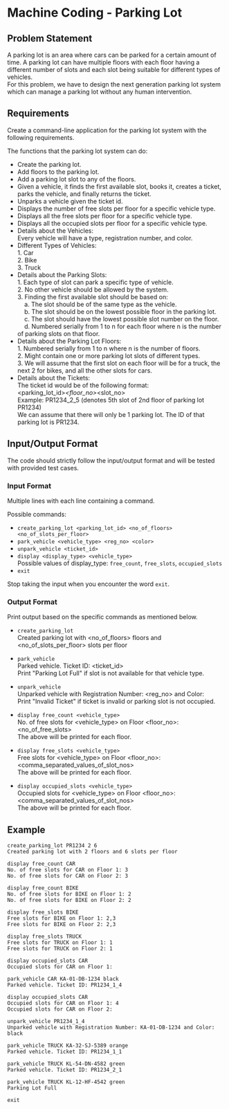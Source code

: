 # Machine Coding - Parking Lot

## Problem Statement
A parking lot is an area where cars can be parked for a certain amount of time. A parking lot can have multiple floors with each floor having a different number of slots and each slot being suitable for different types of vehicles.<br>
For this problem, we have to design the next generation parking lot system which can manage a parking lot without any human intervention.

## Requirements
Create a command-line application for the parking lot system with the following requirements.

The functions that the parking lot system can do:
- Create the parking lot.
- Add floors to the parking lot.
- Add a parking lot slot to any of the floors.
- Given a vehicle, it finds the first available slot, books it, creates a ticket, parks the vehicle, and finally returns the ticket.
- Unparks a vehicle given the ticket id.
- Displays the number of free slots per floor for a specific vehicle type.
- Displays all the free slots per floor for a specific vehicle type.
- Displays all the occupied slots per floor for a specific vehicle type.
- Details about the Vehicles: <br>
Every vehicle will have a type, registration number, and color.
- Different Types of Vehicles: <br>
  1\. Car <br>
  2\. Bike <br>
  3\. Truck <br>
- Details about the Parking Slots: <br>
  1\. Each type of slot can park a specific type of vehicle. <br>
  2\. No other vehicle should be allowed by the system. <br>
  3\. Finding the first available slot should be based on: <br>
     &nbsp;&nbsp;&nbsp;
     a\. The slot should be of the same type as the vehicle. <br>
     &nbsp;&nbsp;&nbsp; 
     b\. The slot should be on the lowest possible floor in the parking lot. <br>
     &nbsp;&nbsp;&nbsp;
     c\. The slot should have the lowest possible slot number on the floor. <br>
     &nbsp;&nbsp;&nbsp;
     d\. Numbered serially from 1 to n for each floor where n is the number of parking slots on that floor. <br>
- Details about the Parking Lot Floors: <br>
  1\. Numbered serially from 1 to n where n is the number of floors. <br>
  2\. Might contain one or more parking lot slots of different types. <br>
  3\. We will assume that the first slot on each floor will be for a truck, the next 2 for bikes, and all the other slots for cars. <br>
- Details about the Tickets: <br>
The ticket id would be of the following format: <br>
<parking_lot_id>_<floor_no>_<slot_no> <br>
Example: PR1234_2_5 (denotes 5th slot of 2nd floor of parking lot PR1234) <br>
We can assume that there will only be 1 parking lot. The ID of that parking lot is PR1234.

## Input/Output Format
The code should strictly follow the input/output format and will be tested with provided test cases.

### Input Format
Multiple lines with each line containing a command.

Possible commands:

- `create_parking_lot <parking_lot_id> <no_of_floors> <no_of_slots_per_floor>`
- `park_vehicle <vehicle_type> <reg_no> <color>`
- `unpark_vehicle <ticket_id>`
- `display <display_type> <vehicle_type>` <br>
Possible values of display_type: `free_count`, `free_slots`, `occupied_slots`
- `exit`

Stop taking the input when you encounter the word `exit`.

### Output Format
Print output based on the specific commands as mentioned below.

- `create_parking_lot` <br>
Created parking lot with <no_of_floors> floors and <no_of_slots_per_floor> slots per floor

- `park_vehicle` <br>
Parked vehicle. Ticket ID: <ticket_id> <br>
Print "Parking Lot Full" if slot is not available for that vehicle type.

- `unpark_vehicle` <br>
Unparked vehicle with Registration Number: <reg_no> and Color: <color> <br>
Print "Invalid Ticket" if ticket is invalid or parking slot is not occupied.

- `display free_count <vehicle_type>` <br>
No. of free slots for <vehicle_type> on Floor <floor_no>: <no_of_free_slots> <br>
The above will be printed for each floor.

- `display free_slots <vehicle_type>` <br>
Free slots for <vehicle_type> on Floor <floor_no>: <comma_separated_values_of_slot_nos> <br>
The above will be printed for each floor.

- `display occupied_slots <vehicle_type>` <br>
Occupied slots for <vehicle_type> on Floor <floor_no>: <comma_separated_values_of_slot_nos> <br>
The above will be printed for each floor.

## Example
```
create_parking_lot PR1234 2 6
Created parking lot with 2 floors and 6 slots per floor

display free_count CAR
No. of free slots for CAR on Floor 1: 3
No. of free slots for CAR on Floor 2: 3

display free_count BIKE
No. of free slots for BIKE on Floor 1: 2
No. of free slots for BIKE on Floor 2: 2

display free_slots BIKE
Free slots for BIKE on Floor 1: 2,3
Free slots for BIKE on Floor 2: 2,3

display free_slots TRUCK
Free slots for TRUCK on Floor 1: 1
Free slots for TRUCK on Floor 2: 1

display occupied_slots CAR
Occupied slots for CAR on Floor 1: 

park_vehicle CAR KA-01-DB-1234 black
Parked vehicle. Ticket ID: PR1234_1_4

display occupied_slots CAR
Occupied slots for CAR on Floor 1: 4
Occupied slots for CAR on Floor 2: 

unpark_vehicle PR1234_1_4
Unparked vehicle with Registration Number: KA-01-DB-1234 and Color: black

park_vehicle TRUCK KA-32-SJ-5389 orange
Parked vehicle. Ticket ID: PR1234_1_1

park_vehicle TRUCK KL-54-DN-4582 green
Parked vehicle. Ticket ID: PR1234_2_1

park_vehicle TRUCK KL-12-HF-4542 green
Parking Lot Full

exit
```